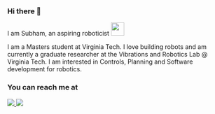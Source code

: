 ### Hi there 👋

<p>I am Subham, an aspiring roboticist   <img src=https://cdn.pixabay.com/photo/2014/04/03/11/55/robot-312566_960_720.png width="30"></br>
<p>I am a Masters student at Virginia Tech. I love building robots and am currently a graduate researcher at the Vibrations and Robotics Lab @ Virginia Tech. I am interested in Controls, Planning and Software development for robotics. 


### You can reach me at
<span align="left">
  <a href="https://www.linkedin.com/in/subhamswastik98/">
    <img src="https://img.shields.io/badge/-Subham_Swastik_Samal-blue?style=flat-square&logo=Linkedin&logoColor=white&link=https://www.linkedin.com/in/subhamswastik98/" />
  </a>
  <a href="mailto:swastik.subham98@gmail.com">
    <img src="https://img.shields.io/badge/-swastik.subham98@gmail.com-c14438?style=flat-square&logo=Gmail&logoColor=white&link=mailto:swastik.subham98@gmail.com" />

</span>

